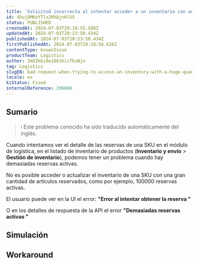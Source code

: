 ```yaml
---
title: 'Solicitud incorrecta al intentar acceder a un inventario con una gran cantidad de artículos reservados.'
id: 4DujUMKeYTlx2MXAjnHlS5
status: PUBLISHED
createdAt: 2024-07-03T20:18:55.508Z
updatedAt: 2024-07-03T20:23:50.434Z
publishedAt: 2024-07-03T20:23:50.434Z
firstPublishedAt: 2024-07-03T20:18:56.626Z
contentType: knownIssue
productTeam: Logistics
author: 2mXZkbi0oi061KicTExNjo
tag: Logistics
slugEN: bad-request-when-trying-to-access-an-inventory-with-a-huge-quantity-of-reserved-items
locale: es
kiStatus: Fixed
internalReference: 296066
---
```


## Sumario

>ℹ️ Este problema conocido ha sido traducido automáticamente del inglés.



Cuando intentamos ver el detalle de las reservas de una SKU en el módulo de logística, en el listado de inventario de productos (**Inventario y envío** > **Gestión de inventario**), podemos tener un problema cuando hay demasiadas reservas activas.

No es posible acceder o actualizar el inventario de una SKU con una gran cantidad de artículos reservados, como por ejemplo, 100000 reservas activas.

El usuario puede ver en la UI el error: **"Error al intentar obtener la reserva "**

O en los detalles de respuesta de la API el error **"Demasiadas reservas activas "**


##

## Simulación



## Workaround



